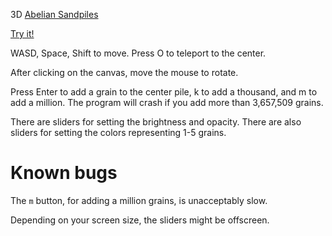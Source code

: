
3D [Abelian Sandpiles](https://en.wikipedia.org/wiki/Abelian_sandpile_model)

[Try it!](https://finegeometer.github.io/sandpile-3d/)

WASD, Space, Shift to move.
Press O to teleport to the center.

After clicking on the canvas, move the mouse to rotate.

Press Enter to add a grain to the center pile, k to add a thousand, and m to add a million.
The program will crash if you add more than 3,657,509 grains.

There are sliders for setting the brightness and opacity.
There are also sliders for setting the colors representing 1-5 grains.

# Known bugs

The `m` button, for adding a million grains, is unacceptably slow.

Depending on your screen size, the sliders might be offscreen.